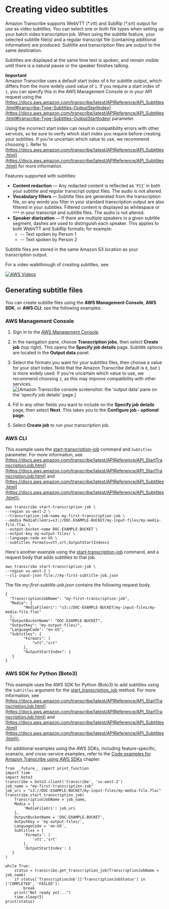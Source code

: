 # Creating video subtitles<a name="subtitles"></a>

Amazon Transcribe supports WebVTT \(\*\.vtt\) and SubRip \(\*\.srt\) output for use as video subtitles\. You can select one or both file types when setting up your batch video transcription job\. When using the subtitle feature, your selected subtitle file\(s\) and a regular transcript file \(containing additional information\) are produced\. Subtitle and transcription files are output to the same destination\.

Subtitles are displayed at the same time text is spoken, and remain visible until there is a natural pause or the speaker finishes talking\.

**Important**  
Amazon Transcribe uses a default start index of `0` for subtitle output, which differs from the more widely used value of `1`\. If you require a start index of `1`, you can specify this in the AWS Management Console or in your API request using the [https://docs.aws.amazon.com/transcribe/latest/APIReference/API_Subtitles.html#transcribe-Type-Subtitles-OutputStartIndex](https://docs.aws.amazon.com/transcribe/latest/APIReference/API_Subtitles.html#transcribe-Type-Subtitles-OutputStartIndex) parameter\.

Using the incorrect start index can result in compatibility errors with other services, so be sure to verify which start index you require before creating your subtitles\. If you're uncertain which value to use, we recommend choosing `1`\. Refer to [https://docs.aws.amazon.com/transcribe/latest/APIReference/API_Subtitles.html](https://docs.aws.amazon.com/transcribe/latest/APIReference/API_Subtitles.html) for more information\.

Features supported with subtitles:
+ **Content redaction** — Any redacted content is reflected as '`PII`' in both your subtitle and regular transcript output files\. The audio is not altered\.
+ **Vocabulary filters** — Subtitle files are generated from the transcription file, so any words you filter in your standard transcription output are also filtered in your subtitles\. Filtered content is displayed as whitespace or `***` in your transcript and subtitle files\. The audio is not altered\.
+ **Speaker diarization** — If there are multiple speakers in a given subtitle segment, dashes are used to distinguish each speaker\. This applies to both WebVTT and SubRip formats; for example:
  + \-\- Text spoken by Person 1
  + \-\- Text spoken by Person 2

Subtitle files are stored in the same Amazon S3 location as your transcription output\.

For a video walkthrough of creating subtitles, see:

[![AWS Videos](http://img.youtube.com/vi/https://www.youtube.com/embed/PZdfXGggcH4/0.jpg)](http://www.youtube.com/watch?v=https://www.youtube.com/embed/PZdfXGggcH4)

## Generating subtitle files<a name="subtitles-how-to"></a>

You can create subtitle files using the **AWS Management Console**, **AWS SDK**, or **AWS CLI**; see the following examples:

### AWS Management Console<a name="subtitles-console"></a>

1. Sign in to the [AWS Management Console](https://console.aws.amazon.com/transcribe/)\.

1. In the navigation pane, choose **Transcription jobs**, then select **Create job** \(top right\)\. This opens the **Specify job details** page\. Subtitle options are located in the **Output data** panel\.

1. Select the formats you want for your subtitles files, then choose a value for your start index\. Note that the Amazon Transcribe default is `0`, but `1` is more widely used\. If you're uncertain which value to use, we recommend choosing `1`, as this may improve compatibility with other services\.  
![\[Amazon Transcribe console screenshot: the 'output data' pane on the 'specify job details' page.\]](http://docs.aws.amazon.com/transcribe/latest/dg/images/subtitles-startindex.png)

1. Fill in any other fields you want to include on the **Specify job details** page, then select **Next**\. This takes you to the **Configure job \- *optional* page**\.

1. Select **Create job** to run your transcription job\. 

### AWS CLI<a name="subtitles-cli"></a>

This example uses the [start\-transcription\-job](https://awscli.amazonaws.com/v2/documentation/api/latest/reference/transcribe/start-transcription-job.html) command and `Subtitles` parameter\. For more information, see [https://docs.aws.amazon.com/transcribe/latest/APIReference/API_StartTranscriptionJob.html](https://docs.aws.amazon.com/transcribe/latest/APIReference/API_StartTranscriptionJob.html) and [https://docs.aws.amazon.com/transcribe/latest/APIReference/API_Subtitles.html](https://docs.aws.amazon.com/transcribe/latest/APIReference/API_Subtitles.html)\.

```
aws transcribe start-transcription-job \
--region us-west-2 \
--transcription-job-name my-first-transcription-job \
--media MediaFileUri=s3://DOC-EXAMPLE-BUCKET/my-input-files/my-media-file.flac \
--output-bucket-name DOC-EXAMPLE-BUCKET \
--output-key my-output-files/ \
--language-code en-US \
--subtitles Formats=vtt,srt,OutputStartIndex=1
```

Here's another example using the [start\-transcription\-job](https://awscli.amazonaws.com/v2/documentation/api/latest/reference/transcribe/start-transcription-job.html) command, and a request body that adds subtitles to that job\.

```
aws transcribe start-transcription-job \
--region us-west-2 \
--cli-input-json file://my-first-subtitle-job.json
```

The file *my\-first\-subtitle\-job\.json* contains the following request body\.

```
{
  "TranscriptionJobName": "my-first-transcription-job",
  "Media": {
        "MediaFileUri": "s3://DOC-EXAMPLE-BUCKET/my-input-files/my-media-file.flac"
  },
  "OutputBucketName": "DOC-EXAMPLE-BUCKET",
  "OutputKey": "my-output-files/", 
  "LanguageCode": "en-US",
  "Subtitles": {
        "Formats": [
            "vtt","srt"
        ],             
        "OutputStartIndex": 1
   }
}
```

### AWS SDK for Python \(Boto3\)<a name="subtitles-python-batch"></a>

This example uses the AWS SDK for Python \(Boto3\) to add subtitles using the `Subtitles` argument for the [start\_transcription\_job](https://boto3.amazonaws.com/v1/documentation/api/latest/reference/services/transcribe.html#TranscribeService.Client.start_transcription_job) method\. For more information, see [https://docs.aws.amazon.com/transcribe/latest/APIReference/API_StartTranscriptionJob.html](https://docs.aws.amazon.com/transcribe/latest/APIReference/API_StartTranscriptionJob.html) and [https://docs.aws.amazon.com/transcribe/latest/APIReference/API_Subtitles.html](https://docs.aws.amazon.com/transcribe/latest/APIReference/API_Subtitles.html)\.

For additional examples using the AWS SDKs, including feature\-specific, scenario, and cross\-service examples, refer to the [Code examples for Amazon Transcribe using AWS SDKs](service_code_examples.md) chapter\.

```
from __future__ import print_function
import time
import boto3
transcribe = boto3.client('transcribe', 'us-west-2')
job_name = "my-first-transcription-job"
job_uri = "s3://DOC-EXAMPLE-BUCKET/my-input-files/my-media-file.flac"
transcribe.start_transcription_job(
    TranscriptionJobName = job_name,
    Media = {
        'MediaFileUri': job_uri
    },
    OutputBucketName = 'DOC-EXAMPLE-BUCKET',
    OutputKey = 'my-output-files/', 
    LanguageCode = 'en-US', 
    Subtitles = {
        'Formats': [
            'vtt','srt'
        ],
        'OutputStartIndex': 1 
   }
)

while True:
    status = transcribe.get_transcription_job(TranscriptionJobName = job_name)
    if status['TranscriptionJob']['TranscriptionJobStatus'] in ['COMPLETED', 'FAILED']:
        break
    print("Not ready yet...")
    time.sleep(5)
print(status)
```